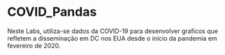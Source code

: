 # COVID_Pandas

Neste Labs, utiliza-se dados da COVID-19 para desenvolver graficos que refletem a disseminação em DC nos EUA desde o início da pandemia em fevereiro de 2020. 

